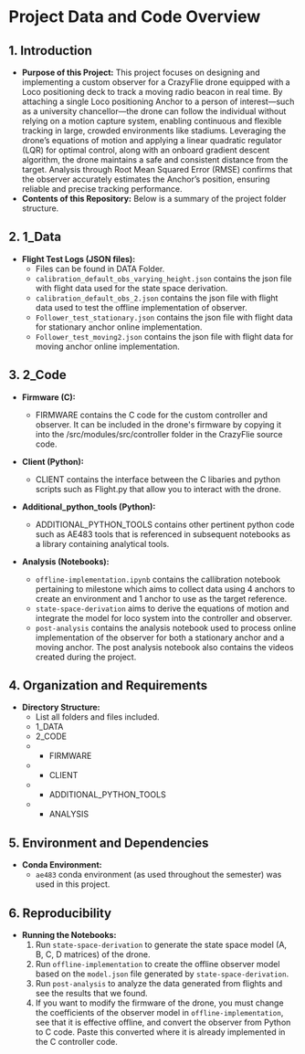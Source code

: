 # Project Data and Code Overview

## 1. Introduction
- **Purpose of this Project:** This project focuses on designing and implementing a custom observer for a CrazyFlie drone equipped with a Loco positioning deck to track a moving radio beacon in real time. By attaching a single Loco positioning Anchor to a person of interest—such as a university chancellor—the drone can follow the individual without relying on a motion capture system, enabling continuous and flexible tracking in large, crowded environments like stadiums. Leveraging the drone’s equations of motion and applying a linear quadratic regulator (LQR) for optimal control, along with an onboard gradient descent algorithm, the drone maintains a safe and consistent distance from the target. Analysis through Root Mean Squared Error (RMSE) confirms that the observer accurately estimates the Anchor’s position, ensuring reliable and precise tracking performance.
- **Contents of this Repository:** Below is a summary of the project folder structure.

## 2. 1_Data
- **Flight Test Logs (JSON files):**
  - Files can be found in DATA Folder.
  - `calibration_default_obs_varying_height.json` contains the json file with flight data used for the state space derivation.
  - `calibration_default_obs_2.json` contains the json file with flight data used to test the offline implementation of observer.
  - `Follower_test_stationary.json` contains the json file with flight data for stationary anchor online implementation.
  - `Follower_test_moving2.json` contains the json file with flight data for moving anchor online implementation.

## 3. 2_Code
- **Firmware (C):**
  - FIRMWARE contains the C code for the custom controller and observer. It can be included in the drone's firmware by copying it into the /src/modules/src/controller folder in the CrazyFlie source code.
  
- **Client (Python):**
  - CLIENT contains the interface between the C libaries and python scripts such as Flight.py that allow you to interact with the drone. 

- **Additional_python_tools (Python):**
  - ADDITIONAL_PYTHON_TOOLS contains other pertinent python code such as AE483 tools that is referenced in subsequent notebooks as a library containing analytical tools.

- **Analysis (Notebooks):**
  - `offline-implementation.ipynb` contains the callibration notebook pertaining to milestone which aims to collect data using 4 anchors to create an environment and 1 anchor to use as the target reference. 
  - `state-space-derivation` aims to derive the equations of motion and integrate the model for loco system into the controller and observer. 
  - `post-analysis` contains the analysis notebook used to process online implementation of the observer for both a stationary anchor and a moving anchor. The post analysis notebook also contains the videos created during the project. 

## 4. Organization and Requirements
- **Directory Structure:**
  - List all folders and files included.
  - 1_DATA
  - 2_CODE
  - - FIRMWARE
  - - CLIENT
  - - ADDITIONAL_PYTHON_TOOLS
  - - ANALYSIS

## 5. Environment and Dependencies
- **Conda Environment:**
  - `ae483` conda environment (as used throughout the semester) was used in this project.

## 6. Reproducibility
- **Running the Notebooks:**
  1. Run `state-space-derivation` to generate the state space model (A, B, C, D matrices) of the drone.
  2. Run `offline-implementation` to create the offline observer model based on the `model.json` file generated by `state-space-derivation`.
  3. Run `post-analysis` to analyze the data generated from flights and see the results that we found.
  4. If you want to modify the firmware of the drone, you must change the coefficients of the observer model in `offline-implementation`, see that it is effective offline, and convert the observer from Python to C code. Paste this converted where it is already implemented in the C controller code.




